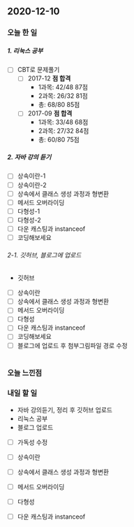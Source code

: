 2020-12-10
--

### 오늘 한 일
##### 1. 리눅스 공부

- [ ] CBT로 문제풀기
  - [ ] 2017-12  **점 합격**
  	* 1과목: 42/48 87점
  	* 2과목: 26/32 81점
  	* 총: 68/80 85점
  - [ ] 2017-09  **점 합격**
  	* 1과목: 33/48 68점
  	* 2과목: 27/32 84점
  	* 총: 60/80 75점

##### 2. 자바 강의 듣기

- [ ] 상속이란-1
- [ ] 상속이란-2
- [ ] 상속에서 클래스 생성 과정과 형변환
- [ ] 메서드 오버라이딩
- [ ] 다형성-1
- [ ] 다형성-2
- [ ] 다운 캐스팅과 instanceof
- [ ] 코딩해보세요

###### 2-1. 깃허브, 블로그에 업로드
- 깃허브
- [ ] 상속이란
- [ ] 상속에서 클래스 생성 과정과 형변환
- [ ] 메서드 오버라이딩
- [ ] 다형성
- [ ] 다운 캐스팅과 instanceof
- [ ] 코딩해보세요
- [ ] 블로그에 업로드 후 첨부그림파일 경로 수정<br><br>

### 오늘 느낀점

### 내일 할 일
* 자바 강의듣기, 정리 후 깃허브 업로드
* 리눅스 공부
* 블로그 업로드
- [ ] 가독성 수정
- [ ] 상속이란
- [ ] 상속에서 클래스 생성 과정과 형변환
- [ ] 메서드 오버라이딩
- [ ] 다형성
- [ ] 다운 캐스팅과 instanceof




